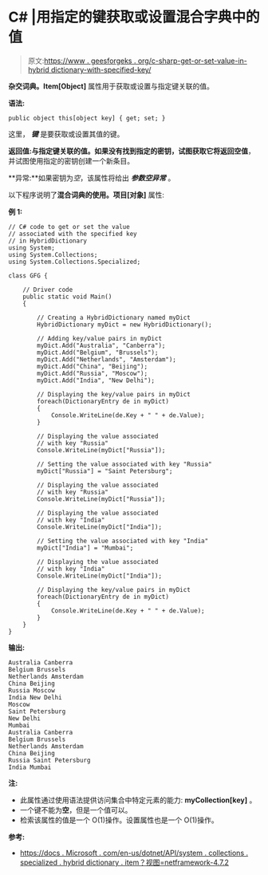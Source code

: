 # C# |用指定的键获取或设置混合字典中的值

> 原文:[https://www . geesforgeks . org/c-sharp-get-or-set-value-in-hybrid dictionary-with-specified-key/](https://www.geeksforgeeks.org/c-sharp-gets-or-sets-the-value-in-hybriddictionary-with-specified-key/)

**杂交词典。Item[Object]** 属性用于获取或设置与指定键关联的值。

**语法:**

```
public object this[object key] { get; set; }

```

这里， ***键*** 是要获取或设置其值的键。

**返回值:**与指定键关联的值。如果没有找到指定的密钥，试图获取它将返回**空值**，并试图使用指定的密钥创建一个新条目。

**异常:**如果密钥为*空*，该属性将给出 ***参数空异常*** 。

以下程序说明了**混合词典的使用。项目[对象]** 属性:

**例 1:**

```
// C# code to get or set the value
// associated with the specified key
// in HybridDictionary
using System;
using System.Collections;
using System.Collections.Specialized;

class GFG {

    // Driver code
    public static void Main()
    {

        // Creating a HybridDictionary named myDict
        HybridDictionary myDict = new HybridDictionary();

        // Adding key/value pairs in myDict
        myDict.Add("Australia", "Canberra");
        myDict.Add("Belgium", "Brussels");
        myDict.Add("Netherlands", "Amsterdam");
        myDict.Add("China", "Beijing");
        myDict.Add("Russia", "Moscow");
        myDict.Add("India", "New Delhi");

        // Displaying the key/value pairs in myDict
        foreach(DictionaryEntry de in myDict)
        {
            Console.WriteLine(de.Key + " " + de.Value);
        }

        // Displaying the value associated
        // with key "Russia"
        Console.WriteLine(myDict["Russia"]);

        // Setting the value associated with key "Russia"
        myDict["Russia"] = "Saint Petersburg";

        // Displaying the value associated
        // with key "Russia"
        Console.WriteLine(myDict["Russia"]);

        // Displaying the value associated
        // with key "India"
        Console.WriteLine(myDict["India"]);

        // Setting the value associated with key "India"
        myDict["India"] = "Mumbai";

        // Displaying the value associated
        // with key "India"
        Console.WriteLine(myDict["India"]);

        // Displaying the key/value pairs in myDict
        foreach(DictionaryEntry de in myDict)
        {
            Console.WriteLine(de.Key + " " + de.Value);
        }
    }
}
```

**输出:**

```
Australia Canberra
Belgium Brussels
Netherlands Amsterdam
China Beijing
Russia Moscow
India New Delhi
Moscow
Saint Petersburg
New Delhi
Mumbai
Australia Canberra
Belgium Brussels
Netherlands Amsterdam
China Beijing
Russia Saint Petersburg
India Mumbai

```

**注:**

*   此属性通过使用语法提供访问集合中特定元素的能力: **myCollection[key]** 。
*   一个键不能为**空**，但是一个值可以。
*   检索该属性的值是一个 O(1)操作。设置属性也是一个 O(1)操作。

**参考:**

*   [https://docs . Microsoft . com/en-us/dotnet/API/system . collections . specialized . hybrid dictionary . item？视图=netframework-4.7.2](https://docs.microsoft.com/en-us/dotnet/api/system.collections.specialized.hybriddictionary.item?view=netframework-4.7.2)